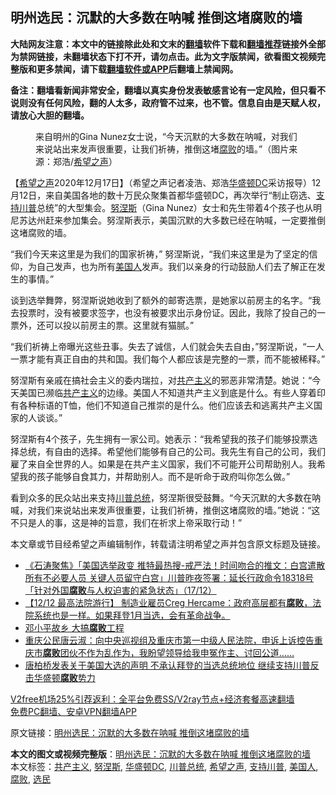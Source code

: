  <h2>明州选民：沉默的大多数在呐喊 推倒这堵腐败的墙</h2> <p class="notice"><b>大陆网友注意：本文中的链接除此处和文末的<a href="https://github.com/bannedbook/fanqiang" >翻墙</a>软件下载和<a href="https://github.com/killgcd/justmysocks/blob/master/README.md">翻墙推荐</a>链接外全部为禁网链接，未翻墙状态下打不开，请勿点击。此为文字版禁闻，欲看图文视频完整版和更多禁闻，请下载<a href="https://github.com/bannedbook/fanqiang">翻墙软件或APP</a>后翻墙上禁闻网。</p><p>备注：翻墙看新闻非常安全，翻墙以真实身份发表敏感言论有一定风险，但只看不说则没有任何风险，翻的人太多，政府管不过来，也不管。信息自由是天赋人权，请放心大胆的翻墙。</b></p>  <div class="entry"> <figure><figcaption>来自明州的Gina Nunez女士说，“今天沉默的大多数在呐喊，对我们来说站出来发声很重要，让我们祈祷，推倒这堵<a href="https://www.bannedbook.org/bnews/tag/%e8%85%90%e8%b4%a5/" class="st_tag internal_tag" rel="tag" title="标签 腐败 下的日志">腐败</a>的墙。”（图片来源：郑浩/<a href="https://www.bannedbook.org/bnews/tag/%e5%b8%8c%e6%9c%9b%e4%b9%8b%e5%a3%b0/" class="st_tag internal_tag" rel="tag" title="标签 希望之声 下的日志">希望之声</a>）</figcaption></figure> <p>【<span class='wp_keywordlink_affiliate'><a href="https://www.soundofhope.org" title="希望之声" target="_blank">希望之声</a></span>2020年12月17日】（希望之声记者凌浩、郑浩<a href="https://www.bannedbook.org/bnews/tag/%E5%8D%8E%E7%9B%9B%E9%A1%BFDC/" class="st_tag internal_tag" rel="tag" title="标签 华盛顿DC 下的日志">华盛顿DC</a>采访报导）12月12日，来自美国各地的数十万民众聚集首都华盛顿DC，再次举行“制止窃选、<a href="https://www.bannedbook.org/bnews/tag/%E6%94%AF%E6%8C%81%E5%B7%9D%E6%99%AE/" class="st_tag internal_tag" rel="tag" title="标签 支持川普 下的日志">支持川普</a>总统”的大型集会。<a href="https://www.bannedbook.org/bnews/tag/%e5%8a%aa%e6%b6%85%e6%96%af/" class="st_tag internal_tag" rel="tag" title="标签 努涅斯 下的日志">努涅斯</a>（Gina Nunez）女士和先生带着4个孩子也从明尼苏达州赶来参加集会。努涅斯表示，美国沉默的大多数已经在呐喊，一定要推倒这堵腐败的墙。</p> <p>“我们今天来这里是为我们的国家祈祷，” 努涅斯说，“我们来这里是为了坚定的信仰，为自己发声，也为所有<a href="https://www.bannedbook.org/bnews/tag/%E7%BE%8E%E5%9B%BD%E4%BA%BA/" class="st_tag internal_tag" rel="tag" title="标签 美国人 下的日志">美国人</a>发声。我们以亲身的行动鼓励人们去了解正在发生的事情。”</p> <p>谈到选举舞弊，努涅斯说她收到了额外的邮寄选票，是她家以前房主的名字。“我去投票时，没有被要求签字，也没有被要求出示身份证。因此，我除了投自己的一票外，还可以投以前房主的票。这里就有猫腻。”</p>  <p>“我们祈祷上帝曝光这些丑事。失去了诚信，人们就会失去自由，”努涅斯说，“一人一票才能有真正自由的共和国。我们每个人都应该是完整的一票，而不能被稀释。”</p> <p>努涅斯有亲戚在搞社会主义的委内瑞拉，对<span class='wp_keywordlink'><a href="https://www.bannedbook.org/forum2/topic6177.html" title="《共产主义的终极目的》" target="_blank">共产主义</a></span>的邪恶非常清楚。她说：“今天美国已濒临<a href="https://www.bannedbook.org/bnews/tag/%e5%85%b1%e4%ba%a7%e4%b8%bb%e4%b9%89/" class="st_tag internal_tag" rel="tag" title="标签 共产主义 下的日志">共产主义</a>的边缘。美国人不知道共产主义到底是什么。有些人穿着印有各种标语的T恤，他们不知道自己推崇的是什么。他们应该去和逃离共产主义国家的人谈谈。”</p> <p>努涅斯有4个孩子，先生拥有一家公司。她表示：“我希望我的孩子们能够投票选择总统，有自由的选择。希望他们能够有自己的公司。我先生有自己的公司，我们雇了来自全世界的人。如果是在共产主义国家，我们不可能开公司帮助别人。我希望我的孩子能够自食其力，并帮助别人。而不是听命于政府叫你怎么做。”</p>  <p>看到众多的民众站出来支持<a href="https://www.bannedbook.org/bnews/tag/%E5%B7%9D%E6%99%AE%E6%80%BB%E7%BB%9F/" class="st_tag internal_tag" rel="tag" title="标签 川普总统 下的日志">川普总统</a>，努涅斯很受鼓舞。“今天沉默的大多数在呐喊，对我们来说站出来发声很重要，让我们祈祷，推倒这堵腐败的墙。”她说：“这不只是人的事，这是神的旨意，我们在祈求上帝采取行动！”</p> <p>本文章或节目经希望之声编辑制作，转载请注明希望之声并包含原文标题及链接。</p> <ul class='op-related-articles' title='相关阅读'> <li><a href='https://www.bannedbook.org/bnews/bannedvideo/20201218/1450055.html' target='_blank'>《石涛聚焦》「美国选举政变 推特最热搜-戒严法！时间吻合的推文：白宫遣散所有不必要人员 关键人员留守白宫」川普昨夜签署：延长行政命令18318号「针对外国<b>腐败</b>与人权迫害的紧急状态」（17/12）</a></li> <li><a href='https://www.bannedbook.org/bnews/bannedvideo/20201217/1449599.html' target='_blank'>【12/12 最高法院游行】 制造业雇员Creg Hercame：政府高层都有<b>腐败</b>，法院系统也是一样。如果拜登1月当选，会有革命战争。</a></li> <li><a href='https://www.bannedbook.org/bnews/renquan/20201217/1449429.html' target='_blank'>邓小平故乡 大搞<b>腐败</b>工程</a></li> <li><a href='https://www.bannedbook.org/bnews/weiquan/20201216/1448735.html' target='_blank'>重庆公民唐云淑&#65306;向中央巡视组及重庆市第一中级人民法院&#65292;申诉上诉控告重庆市<b>腐败</b>团伙不作为乱作为&#65292;我盼望领导给我申冤作主&#12289;讨回公道&#8230;&#8230;</a></li> <li><a href='https://www.bannedbook.org/bnews/bannedvideo/20201215/1448258.html' target='_blank'>唐柏桥发表关于美国大选的声明 不承认拜登的当选总统地位 继续支持川普反击华盛顿<b>腐败</b>势力</a></li> </ul> <p class="texttj"> <a href="https://www.bannedbook.org/forum23/topic22702.html" target="_blank">V2free机场25%引荐返利：全平台免费SS/V2ray节点+经济套餐高速翻墙</a><br/> <a href="https://github.com/bannedbook/fanqiang/wiki/%E7%A6%81%E9%97%BB%E7%BD%91%E5%AE%89%E5%8D%93%E7%BF%BB%E5%A2%99%E6%96%B0%E9%97%BBAPP" target="_blank">免费PC翻墙、安卓VPN翻墙APP</a></p><p>原文链接：<a class="src_link"  href="https://www.soundofhope.org/post/454726" target="_blank">明州选民：沉默的大多数在呐喊 推倒这堵腐败的墙</a></p> <a name='sharetosocial'></a>       <div><b>本文的图文或视频完整版</b>：<a href='https://www.bannedbook.org/bnews/comments/20201218/1450151.html'>明州选民：沉默的大多数在呐喊 推倒这堵腐败的墙</a></div>  </div><!--END ENTRY--> <div class="postfooter"> <div>本文标签：<a href="https://www.bannedbook.org/bnews/tag/%e5%85%b1%e4%ba%a7%e4%b8%bb%e4%b9%89/" rel="tag">共产主义</a>, <a href="https://www.bannedbook.org/bnews/tag/%e5%8a%aa%e6%b6%85%e6%96%af/" rel="tag">努涅斯</a>, <a href="https://www.bannedbook.org/bnews/tag/%E5%8D%8E%E7%9B%9B%E9%A1%BFDC/" rel="tag">华盛顿DC</a>, <a href="https://www.bannedbook.org/bnews/tag/%E5%B7%9D%E6%99%AE%E6%80%BB%E7%BB%9F/" rel="tag">川普总统</a>, <a href="https://www.bannedbook.org/bnews/tag/%e5%b8%8c%e6%9c%9b%e4%b9%8b%e5%a3%b0/" rel="tag">希望之声</a>, <a href="https://www.bannedbook.org/bnews/tag/%E6%94%AF%E6%8C%81%E5%B7%9D%E6%99%AE/" rel="tag">支持川普</a>, <a href="https://www.bannedbook.org/bnews/tag/%E7%BE%8E%E5%9B%BD%E4%BA%BA/" rel="tag">美国人</a>, <a href="https://www.bannedbook.org/bnews/tag/%e8%85%90%e8%b4%a5/" rel="tag">腐败</a>, <a href="https://www.bannedbook.org/bnews/tag/%E9%80%89%E6%B0%91/" rel="tag">选民</a></div>  </div><!--END POSTFOOTER--> 